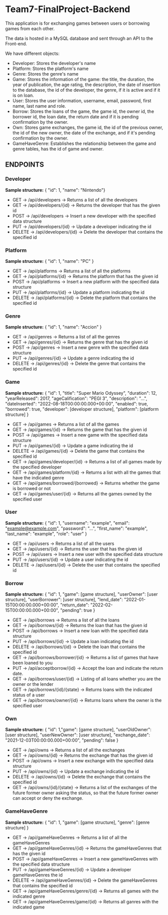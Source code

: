 # Team7-FinalProject-Backend

This application is for exchanging games between users or borrowing games from each other. 

The data is hosted in a MySQL database and sent through an API to the Front-end.

We have different objects:

* Developer: Stores the developer's name
* Platform: Stores the platform's name
* Genre: Stores the genre's name
* Game: Stores the information of the game: the title, the duration, the year of publication, the age rating, the description, the date of insertion to the database, the id of the developer, the genre, if it is active and if it is on loan.
* User: Stores the user information, username, email, password, first name, last name and role.
* Borrow: Stores the loans of the game, the game id, the owner id, the borrower id, the loan date, the return date and if it is pending confirmation by the owner.
* Own: Stores game exchanges, the game id, the id of the previous owner, the id of the new owner, the date of the exchange, and if it's pending confirmation by the owner.
* GameHaveGenre: Establishes the relationship between the game and genre tables, has the id of game and owner.

## ENDPOINTS

### Developer

**Sample structure:** { "id": 1, "name": "Nintendo"}

* GET     ->  /api/developers       ->  Returns a list of all the developers
* GET     ->  /api/developers/{id}  ->  Returns the developer that has the given id
* POST    ->  /api/developers       ->  Insert a new developer with the specified data structure
* PUT     ->  /api/developers/{id}  ->  Update a developer indicating the id
* DELETE  ->  /api/developers/{id}  ->  Delete the developer that contains the specified id

### Platform

**Sample structure:** { "id": 1, "name": "PC" }

* GET     ->  /api/platforms       ->  Returns a list of all the platforms
* GET     ->  /api/platforms/{id}  ->  Returns the platform that has the given id
* POST    ->  /api/platforms       ->  Insert a new platform with the specified data structure
* PUT     ->  /api/platforms/{id}  ->  Update a platform indicating the id
* DELETE  ->  /api/platforms/{id}  ->  Delete the platform that contains the specified id

### Genre

**Sample structure:** { "id": 1, "name": "Accion" }

* GET     ->  /api/genres       ->  Returns a list of all the genres
* GET     ->  /api/genres/{id}  ->  Returns the genre that has the given id
* POST    ->  /api/genres       ->  Insert a new genre with the specified data structure
* PUT     ->  /api/genres/{id}  ->  Update a genre indicating the id
* DELETE  ->  /api/genres/{id}  ->  Delete the genre that contains the specified id

### Game

**Sample structure:** { "id": 1, "title": "Super Mario Odyssey", "duration": 12, "yearReleased": 2017, "ageCalification": "PEGI 3", "description": "...", "dateInserted": "2022-08-18T00:00:00.000+00:00", "enabled": true, "borrowed": true, "developer": [developer structure], "platform": [platform structure] }

* GET     ->  /api/games                 ->  Returns a list of all the games
* GET     ->  /api/games/{id}            ->  Returns the game that has the given id
* POST    ->  /api/games                 ->  Insert a new game with the specified data structure
* PUT     ->  /api/games/{id}            ->  Update a game indicating the id
* DELETE  ->  /api/games/{id}            ->  Delete the game that contains the specified id
* GET     ->  /api/games/developer/{id}      ->  Returns a list of all games made by the specified developer
* GET     ->  /api/games/platform/{id}       ->  Returns a list with all the games that have the indicated genre
* GET     ->  /api/games/borrowed/{borrowed} ->  Returns whether the game is borrowed or not
* GET     ->  /api/games/user/{id}       ->  Returns all the games owned by the specified user

### User

**Sample structure:** { "id": 1, "username": "example", "email": "example@example.com", "password": "...", "first_name": "example", "last_name": "example", "role": "user" }

* GET     ->  /api/users       ->  Returns a list of all the users
* GET     ->  /api/users/{id}  ->  Returns the user that has the given id
* POST    ->  /api/users       ->  Insert a new user with the specified data structure
* PUT     ->  /api/users/{id}  ->  Update a user indicating the id
* DELETE  ->  /api/users/{id}  ->  Delete the user that contains the specified id

### Borrow

**Sample structure:** { "id": 1, "game": [game structure], "userOwner": [user structure], "userBorrower": [user structure], "lend_date": "2022-01-15T00:00:00.000+00:00", "return_date": "2022-02-15T00:00:00.000+00:00", "pending": true }

* GET     ->  /api/borrows       ->  Returns a list of all the loans
* GET     ->  /api/borrows/{id}  ->  Returns the loan that has the given id
* POST    ->  /api/borrows       ->  Insert a new loan with the specified data structure
* PUT     ->  /api/borrows/{id}  ->  Update a loan indicating the id
* DELETE  ->  /api/borrows/{id}  ->  Delete the loan that contains the specified id
* GET     ->  /api/borrows/borrower/{id}  ->  Returns a list of games that have been loaned to you
* PUT     ->  /api/acceptborrow/{id}      ->  Accept the loan and indicate the return date.
* GET     ->  /api/borrows/user/{id}      ->  Listing of all loans whether you are the owner or the lender
* GET     ->  /api/borrows/{id}/{state}   ->  Returns loans with the indicated status of a user
* GET     ->  /api/borrows/owner/{id}     ->  Returns loans where the owner is the specified user

### Own

**Sample structure:** { "id": 1,"game": [game structure], "userOldOwner": [user structure], "userNewOwner": [user structure], "exchange_date": "2021-12-03T00:00:00.000+00:00", "pending": false }

* GET     ->  /api/owns       ->  Returns a list of all the exchanges
* GET     ->  /api/owns/{id}  ->  Returns the exchange that has the given id
* POST    ->  /api/owns       ->  Insert a new exchange with the specified data structure
* PUT     ->  /api/owns/{id}  ->  Update a exchange indicating the id
* DELETE  ->  /api/owns/{id}  ->  Delete the exchange that contains the specified id
* GET     ->  /api/owns/{id}/{state}  -> Returns a list of the exchanges of the future former owner asking the status, so that the future former owner can accept or deny the exchange.

### GameHaveGenre

**Sample structure:** { "id": 1, "game": [game structure], "genre": [genre structure] }

* GET     ->  /api/gameHaveGenres             ->  Returns a list of all the gameHaveGenres
* GET     ->  /api/gameHaveGenres/{id}        ->  Returns the gameHaveGenres that has the given id
* POST    ->  /api/gameHaveGenres             ->  Insert a new gameHaveGenres with the specified data structure
* PUT     ->  /api/gameHaveGenres/{id}        ->  Update a developer gameHaveGenres the id
* DELETE  ->  /api/gameHaveGenres/{id}        ->  Delete the gameHaveGenres that contains the specified id
* GET     ->  /api/gameHaveGenres/genre/{id}  ->  Returns all games with the indicated genre
* GET     ->  /api/gameHaveGenres/game/{id}   ->  Returns all ganres with the indicated game
